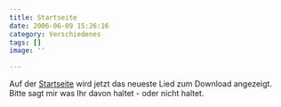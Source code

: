 ```yaml
---
title: Startseite
date: 2006-06-09 15:26:16
category: Verschiedenes
tags: []
image: ''

---
```


Auf der [Startseite](http://www.misantropolis.de/) wird jetzt das neueste Lied zum Download angezeigt. Bitte sagt mir was Ihr davon haltet - oder nicht haltet.
